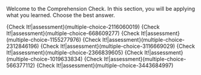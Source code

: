 Welcome to the Comprehension Check. In this section, you will be applying what you learned. Choose the best answer. 

{Check It!|assessment}(multiple-choice-2116060019)
{Check It!|assessment}(multiple-choice-668609277)
{Check It!|assessment}(multiple-choice-1155277976)
{Check It!|assessment}(multiple-choice-2312846196)
{Check It!|assessment}(multiple-choice-3116669029)
{Check It!|assessment}(multiple-choice-2366839605)
{Check It!|assessment}(multiple-choice-1019633834)
{Check It!|assessment}(multiple-choice-566377112)
{Check It!|assessment}(multiple-choice-3443684997)
